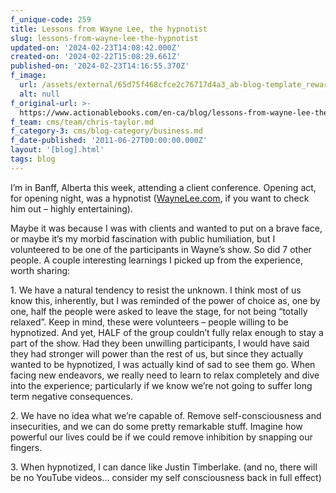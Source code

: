 ```yaml
---
f_unique-code: 259
title: Lessons from Wayne Lee, the hypnotist
slug: lessons-from-wayne-lee-the-hypnotist
updated-on: '2024-02-23T14:08:42.000Z'
created-on: '2024-02-22T15:08:29.661Z'
published-on: '2024-02-23T14:16:55.370Z'
f_image:
  url: /assets/external/65d75f468cfce2c76717d4a3_ab-blog-template_reward.jpeg
  alt: null
f_original-url: >-
  https://www.actionablebooks.com/en-ca/blog/lessons-from-wayne-lee-the-hypnotist/
f_team: cms/team/chris-taylor.md
f_category-3: cms/blog-category/business.md
f_date-published: '2011-06-27T00:00:00.000Z'
layout: '[blog].html'
tags: blog
---
```


I’m in Banff, Alberta this week, attending a client conference. Opening act, for opening night, was a hypnotist ([WayneLee.com](http://waynelee.com), if you want to check him out – highly entertaining).

Maybe it was because I was with clients and wanted to put on a brave face, or maybe it’s my morbid fascination with public humiliation, but I volunteered to be one of the participants in Wayne’s show. So did 7 other people. A couple interesting learnings I picked up from the experience, worth sharing:

1\. We have a natural tendency to resist the unknown. I think most of us know this, inherently, but I was reminded of the power of choice as, one by one, half the people were asked to leave the stage, for not being “totally relaxed”. Keep in mind, these were volunteers – people willing to be hypnotized. And yet, HALF of the group couldn’t fully relax enough to stay a part of the show. Had they been unwilling participants, I would have said they had stronger will power than the rest of us, but since they actually wanted to be hypnotized, I was actually kind of sad to see them go. When facing new endeavors, we really need to learn to relax completely and dive into the experience; particularly if we know we’re not going to suffer long term negative consequences.

2\. We have no idea what we’re capable of. Remove self-consciousness and insecurities, and we can do some pretty remarkable stuff. Imagine how powerful our lives could be if we could remove inhibition by snapping our fingers.

3\. When hypnotized, I can dance like Justin Timberlake. (and no, there will be no YouTube videos… consider my self consciousness back in full effect)
